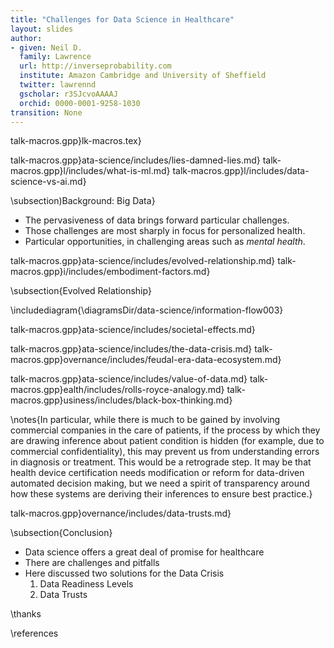 ```yaml
---
title: "Challenges for Data Science in Healthcare"
layout: slides
author:
- given: Neil D.
  family: Lawrence
  url: http://inverseprobability.com
  institute: Amazon Cambridge and University of Sheffield
  twitter: lawrennd
  gscholar: r3SJcvoAAAAJ
  orchid: 0000-0001-9258-1030
transition: None
---
```


talk-macros.gpp}lk-macros.tex}

talk-macros.gpp}ata-science/includes/lies-damned-lies.md}
talk-macros.gpp}l/includes/what-is-ml.md}
talk-macros.gpp}l/includes/data-science-vs-ai.md}

\subsection)Background: Big Data}

* The pervasiveness of data brings forward particular challenges.
* Those challenges are most sharply in focus for personalized health.
* Particular opportunities, in challenging areas such as *mental health*.

talk-macros.gpp}ata-science/includes/evolved-relationship.md}
talk-macros.gpp}i/includes/embodiment-factors.md}


\subsection{Evolved Relationship}

\includediagram{\diagramsDir/data-science/information-flow003}

talk-macros.gpp}ata-science/includes/societal-effects.md}

talk-macros.gpp}ata-science/includes/the-data-crisis.md}
talk-macros.gpp}overnance/includes/feudal-era-data-ecosystem.md}

talk-macros.gpp}ata-science/includes/value-of-data.md}
talk-macros.gpp}ealth/includes/rolls-royce-analogy.md}
talk-macros.gpp}usiness/includes/black-box-thinking.md}

 \notes{In particular, while there is much to be gained by involving commercial companies in the care of patients, if the process by which they are drawing inference about patient condition is hidden (for example, due to commercial confidentiality), this may prevent us from understanding errors in diagnosis or treatment. This would be a retrograde step. It may be that health device certification needs modification or reform for data-driven automated decision making, but we need a spirit of transparency around how these systems are deriving their inferences to ensure best practice.}

talk-macros.gpp}overnance/includes/data-trusts.md}


\subsection{Conclusion} 

* Data science offers a great deal of promise for healthcare
* There are challenges and pitfalls
* Here discussed two solutions for the Data Crisis
    1. Data Readiness Levels
    2. Data Trusts


\thanks

\references
